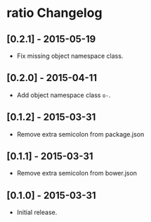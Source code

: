 # ratio Changelog

## [0.2.1] - 2015-05-19

* Fix missing object namespace class.

## [0.2.0] - 2015-04-11

* Add object namespace class `o-`.

## [0.1.2] - 2015-03-31

* Remove extra semicolon from package.json

## [0.1.1] - 2015-03-31

* Remove extra semicolon from bower.json

## [0.1.0] - 2015-03-31

* Initial release.
